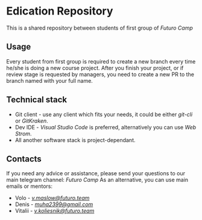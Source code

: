# Edication Repository

This is a shared repository between students of first group of *Futuro Camp*

## Usage

Every student from first group is required to create a new branch every time he/she is doing a new course project.
After you finish your project, or if review stage is requested by managers, you need to create a new PR to the branch named with your full name.

## Technical stack

* Git client - use any client which fits your needs, it could be either *git-cli* or *GitKraken*.
* Dev IDE - *Visual Studio Code* is preferred, alternatively you can use *Web Strom*.
* All another software stack is project-dependant.

## Contacts

If you need any advice or assistance, please send your questions to our main telegram channel: *Futuro Camp*
As an alternative, you can use main emails or mentors:

* Volo - *v.maslow@futuro.team*
* Denis - *muha2399@gmail.com*
* Vitalii - *v.koliesnik@futuro.team*
